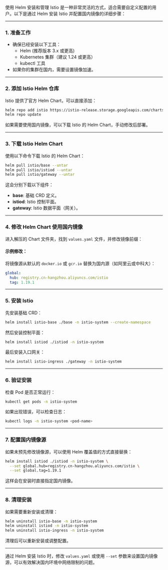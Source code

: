 使用 Helm 安装和管理 Istio 是一种非常灵活的方式，适合需要自定义配置的用户。以下是通过 Helm 安装 Istio 并配置国内镜像的详细步骤：

---

### 1. **准备工作**
- 确保已经安装以下工具：
  - Helm (推荐版本 3.x 或更高)
  - Kubernetes 集群（建议 1.24 或更高）
  - kubectl 工具
- 如果你的集群在国内，需要设置镜像加速。

---

### 2. **添加 Istio Helm 仓库**
Istio 提供了官方 Helm Chart，可以直接添加：
```bash
helm repo add istio https://istio-release.storage.googleapis.com/charts
helm repo update
```

如果需要使用国内镜像，可以下载 Istio 的 Helm Chart，手动修改后部署。

---

### 3. **下载 Istio Helm Chart**
使用以下命令下载 Istio 的 Helm Chart：
```bash
helm pull istio/base --untar
helm pull istio/istiod --untar
helm pull istio/gateway --untar
```

这会分别下载以下组件：
- **base**: 基础 CRD 定义。
- **istiod**: Istio 控制平面。
- **gateway**: Istio 数据平面（网关）。

---

### 4. **修改 Helm Chart 使用国内镜像**
进入解压的 Chart 文件夹，找到 `values.yaml` 文件，并修改镜像前缀：

#### 示例修改：
将镜像源从默认的 `docker.io` 或 `gcr.io` 替换为国内源（如阿里云或中科大）：
```yaml
global:
  hub: registry.cn-hangzhou.aliyuncs.com/istio
  tag: 1.19.1
```

---

### 5. **安装 Istio**
先安装基础 CRD：
```bash
helm install istio-base ./base -n istio-system --create-namespace
```

然后安装控制平面：
```bash
helm install istiod ./istiod -n istio-system
```

最后安装入口网关：
```bash
helm install istio-ingress ./gateway -n istio-system
```

---

### 6. **验证安装**
检查 Pod 是否正常运行：
```bash
kubectl get pods -n istio-system
```

如果出现错误，可以检查日志：
```bash
kubectl logs -n istio-system <pod-name>
```

---

### 7. **配置国内镜像源**
如果未预先修改镜像源，可以使用 Helm 覆盖值的方式直接替换：
```bash
helm install istiod ./istiod -n istio-system \
  --set global.hub=registry.cn-hangzhou.aliyuncs.com/istio \
  --set global.tag=1.19.1
```

这样会在安装时直接指定国内镜像。

---

### 8. **清理安装**
如果需要重新安装或清理：
```bash
helm uninstall istio-base -n istio-system
helm uninstall istiod -n istio-system
helm uninstall istio-ingress -n istio-system
```

清理后可以重新安装或调整配置。

---

通过 Helm 安装 Istio 时，修改 `values.yaml` 或使用 `--set` 参数来设置国内镜像源，可以有效解决国内环境中网络限制的问题。